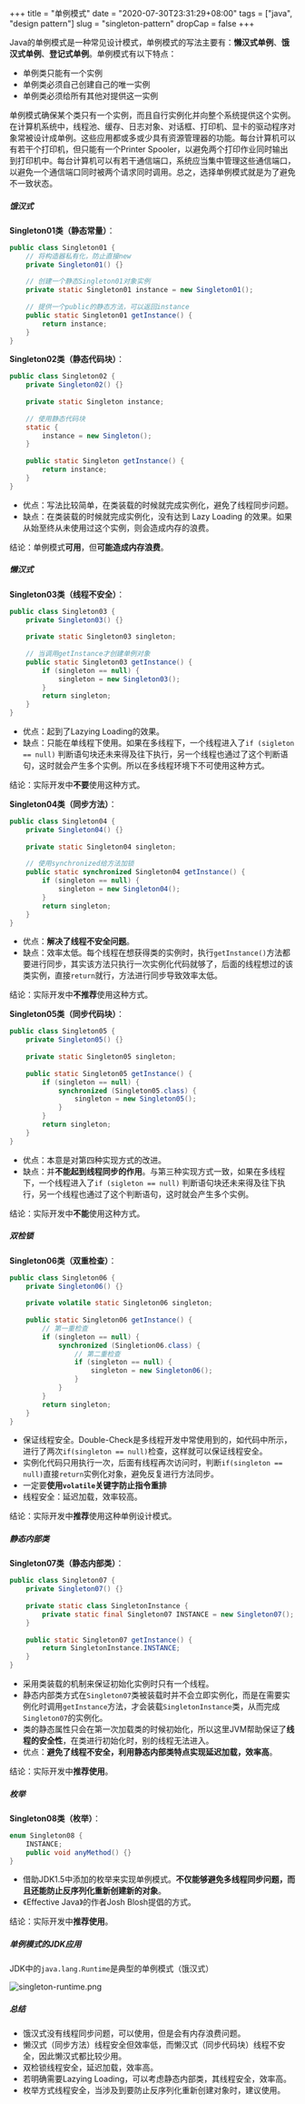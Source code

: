 +++
title = "单例模式"
date = "2020-07-30T23:31:29+08:00"
tags = ["java", "design pattern"]
slug = "singleton-pattern"
dropCap = false
+++

Java的单例模式是一种常见设计模式，单例模式的写法主要有：**懒汉式单例**、**饿汉式单例**、**登记式单例**。单例模式有以下特点：

- 单例类只能有一个实例
- 单例类必须自己创建自己的唯一实例
- 单例类必须给所有其他对提供这一实例

单例模式确保某个类只有一个实例，而且自行实例化并向整个系统提供这个实例。在计算机系统中，线程池、缓存、日志对象、对话框、打印机、显卡的驱动程序对象常被设计成单例。这些应用都或多或少具有资源管理器的功能。每台计算机可以有若干个打印机，但只能有一个Printer Spooler，以避免两个打印作业同时输出到打印机中。每台计算机可以有若干通信端口，系统应当集中管理这些通信端口，以避免一个通信端口同时被两个请求同时调用。总之，选择单例模式就是为了避免不一致状态。

##### 饿汉式

**Singleton01类（静态常量）**：

```java
public class Singleton01 {
    // 将构造器私有化，防止直接new
    private Singleton01() {}
    
    // 创建一个静态Singleton01对象实例
    private static Singleton01 instance = new Singleton01();
    
    // 提供一个public的静态方法，可以返回instance
    public static Singleton01 getInstance() {
        return instance;
    }
}
```

**Singleton02类（静态代码块）**：

```java
public class Singleton02 {
    private Singleton02() {}
    
    private static Singleton instance;
    
    // 使用静态代码块
    static {
        instance = new Singleton();
    }
    
    public static Singleton getInstance() {
        return instance;
    }
}
```

- 优点：写法比较简单，在类装载的时候就完成实例化，避免了线程同步问题。
- 缺点：在类装载的时候就完成实例化，没有达到 Lazy Loading 的效果。如果从始至终从未使用过这个实例，则会造成内存的浪费。

结论：单例模式**可用**，但**可能造成内存浪费**。

##### 懒汉式

**Singleton03类（线程不安全）**：

```java
public class Singleton03 {
    private Singleton03() {}
    
    private static Singleton03 singleton;
    
    // 当调用getInstance才创建单例对象
    public static Singleton03 getInstance() {
        if (singleton == null) {
            singleton = new Singleton03();
        }
        return singleton;
    }
}
```

- 优点：起到了Lazying Loading的效果。
- 缺点：只能在单线程下使用。如果在多线程下，一个线程进入了`if (sigleton == null)` 判断语句块还未来得及往下执行，另一个线程也通过了这个判断语句，这时就会产生多个实例。所以在多线程环境下不可使用这种方式。

结论：实际开发中**不要**使用这种方式。

**Singleton04类（同步方法）**：

```java
public class Singleton04 {
	private Singleton04() {}
    
    private static Singleton04 singleton;
    
    // 使用synchronized给方法加锁
    public static synchronized Singleton04 getInstance() {
        if (singleton == null) {
            singleton = new Singleton04();
        }
        return singleton;
    }
}
```

- 优点：**解决了线程不安全问题**。
- 缺点：效率太低。每个线程在想获得类的实例时，执行`getInstance()`方法都要进行同步，其实该方法只执行一次实例化代码就够了，后面的线程想过的该类实例，直接`return`就行，方法进行同步导致效率太低。

结论：实际开发中**不推荐**使用这种方式。

**Singleton05类（同步代码块）**：

```java
public class Singleton05 {
    private Singleton05() {}
    
    private static Singleton05 singleton;
    
    public static Singleton05 getInstance() {
        if (singleton == null) {
            synchronized (Singleton05.class) {
                singleton = new Singleton05();
            }
        }
        return singleton;
    }
}
```

- 优点：本意是对第四种实现方式的改进。
- 缺点：并**不能起到线程同步的作用**。与第三种实现方式一致，如果在多线程下，一个线程进入了`if (sigleton == null)` 判断语句块还未来得及往下执行，另一个线程也通过了这个判断语句，这时就会产生多个实例。

结论：实际开发中**不能**使用这种方式。

##### 双检锁

**Singleton06类（双重检查）**：

```java
public class Singleton06 {
    private Singleton06() {}
    
    private volatile static Singleton06 singleton;
    
    public static Singleton06 getInstance() {
        // 第一重检查
        if (singleton == null) {
            synchronized (Singletion06.class) {
                // 第二重检查
                if (singleton == null) {
                    singleton = new Singleton06();
                }
            }
        }
        return singleton;
    }
}
```

- 保证线程安全。Double-Check是多线程开发中常使用到的，如代码中所示，进行了两次`if(singleton == null)`检查，这样就可以保证线程安全。
- 实例化代码只用执行一次，后面有线程再次访问时，判断`if(singleton == null)`直接`return`实例化对象，避免反复进行方法同步。
- 一定要**使用`volatile`关键字防止指令重排**
- 线程安全：延迟加载，效率较高。

结论：实际开发中**推荐**使用这种单例设计模式。

##### 静态内部类

**Singleton07类（静态内部类）**：

```java
public class Singleton07 {
    private Singleton07() {}
    
    private static class SingletonInstance {
        private static final Singleton07 INSTANCE = new Singleton07();
    }
    
    public static Singleton07 getInstance() {
        return SingletonInstance.INSTANCE;
    }
}
```

- 采用类装载的机制来保证初始化实例时只有一个线程。
- 静态内部类方式在`Singleton07`类被装载时并不会立即实例化，而是在需要实例化时调用`getInstance`方法，才会装载`SingletonInstance`类，从而完成`Singleton07`的实例化。
- 类的静态属性只会在第一次加载类的时候初始化，所以这里JVM帮助保证了**线程的安全性**，在类进行初始化时，别的线程无法进入。
- 优点：**避免了线程不安全，利用静态内部类特点实现延迟加载，效率高**。

结论：实际开发中**推荐使用**。

##### 枚举

**Singleton08类（枚举）**：

```java
enum Singleton08 {
    INSTANCE;
    public void anyMethod() {}
}
```

- 借助JDK1.5中添加的枚举来实现单例模式。**不仅能够避免多线程同步问题，而且还能防止反序列化重新创建新的对象**。
- 《Effective Java》的作者Josh Blosh提倡的方式。

结论：实际开发中**推荐使用**。

##### 单例模式的JDK应用

JDK中的`java.lang.Runtime`是典型的单例模式（饿汉式）

![singleton-runtime.png](/images/singleton-runtime.png)

##### 总结

- 饿汉式没有线程同步问题，可以使用，但是会有内存浪费问题。
- 懒汉式（同步方法）线程安全但效率低，而懒汉式（同步代码块）线程不安全，因此懒汉式都比较少用。
- 双检锁线程安全，延迟加载，效率高。
- 若明确需要Lazying Loading，可以考虑静态内部类，其线程安全，效率高。
- 枚举方式线程安全，当涉及到要防止反序列化重新创建对象时，建议使用。